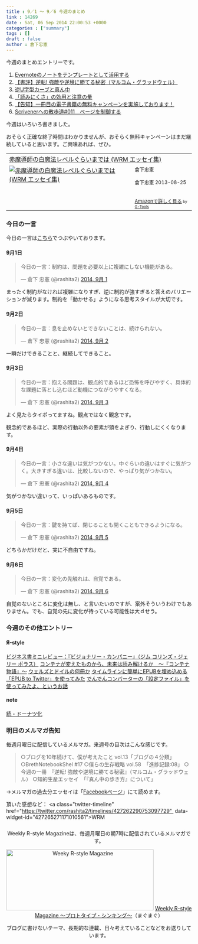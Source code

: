 ```yaml
---
title : 9／1 〜 9／6 今週のまとめ
link : 14269
date : Sat, 06 Sep 2014 22:00:53 +0000
categories : ["summary"]
tags : []
draft : false
author : 倉下忠憲
---
```


今週のまとめエントリーです。
 
<ol><li><a href="https://rashita.net/blog/?p=14218" target="_blank">Evernoteのノートをテンプレートとして活用する</a></li>
<li><a href="https://rashita.net/blog/?p=14227" target="_blank">【書評】逆転! 強敵や逆境に勝てる秘密（マルコム・グラッドウェル）</a></li>
<li><a href="https://rashita.net/blog/?p=14234" target="_blank">逆U字型カーブと真ん中</a></li>
<li><a href="https://rashita.net/blog/?p=14239" target="_blank">「読みにくさ」の効用と注意の量</a></li>
<li><a href="https://rashita.net/blog/?p=14249" target="_blank">【告知】一冊目の電子書籍の無料キャンペーンを実施しております！</a></li>
<li><a href="https://rashita.net/blog/?p=14255" target="_blank">Scrivenerへの散歩道#011　ページを制御する</a></li>
</ol>

今週はいろいろ書きました。

おそらく正確な終了時間はわかりませんが、おそらく無料キャンペーンはまだ継続していると思います。ご興味あれば、ぜひ。

<table  border="0" cellpadding="5"><tr><td colspan="2"><a href="http://www.amazon.co.jp/%E8%B5%A4%E9%AD%94%E5%B0%8E%E5%B8%AB%E3%81%AE%E7%99%BD%E9%AD%94%E6%B3%95%E3%83%AC%E3%83%99%E3%83%AB%E3%81%90%E3%82%89%E3%81%84%E3%81%BE%E3%81%A7%E3%81%AF-WRM-%E3%82%A8%E3%83%83%E3%82%BB%E3%82%A4%E9%9B%86-%E5%80%89%E4%B8%8B%E5%BF%A0%E6%86%B2-ebook/dp/B00ESDIAHU%3FSubscriptionId%3D15SMZCTB9V8NGR2TW082%26tag%3Drashita1000-22%26linkCode%3Dxm2%26camp%3D2025%26creative%3D165953%26creativeASIN%3DB00ESDIAHU" target="_blank">赤魔導師の白魔法レベルぐらいまでは (WRM エッセイ集)</a><img src="http://www.assoc-amazon.jp/e/ir?t=rashita1000-22&l=ur2&o=9" width="1" height="1" style="border: none;" alt="" /></td></tr><tr><td valign="top"><a href="http://www.amazon.co.jp/%E8%B5%A4%E9%AD%94%E5%B0%8E%E5%B8%AB%E3%81%AE%E7%99%BD%E9%AD%94%E6%B3%95%E3%83%AC%E3%83%99%E3%83%AB%E3%81%90%E3%82%89%E3%81%84%E3%81%BE%E3%81%A7%E3%81%AF-WRM-%E3%82%A8%E3%83%83%E3%82%BB%E3%82%A4%E9%9B%86-%E5%80%89%E4%B8%8B%E5%BF%A0%E6%86%B2-ebook/dp/B00ESDIAHU%3FSubscriptionId%3D15SMZCTB9V8NGR2TW082%26tag%3Drashita1000-22%26linkCode%3Dxm2%26camp%3D2025%26creative%3D165953%26creativeASIN%3DB00ESDIAHU" target="_blank"><img src="http://ecx.images-amazon.com/images/I/41Zm5UR6rCL._SL160_.jpg" border="0" alt="赤魔導師の白魔法レベルぐらいまでは (WRM エッセイ集)" /></a></td><td valign="top"><font size="-1">倉下忠憲 <br /><br />倉下忠憲  2013-08-25<br /><br /><br /><a href="http://www.amazon.co.jp/%E8%B5%A4%E9%AD%94%E5%B0%8E%E5%B8%AB%E3%81%AE%E7%99%BD%E9%AD%94%E6%B3%95%E3%83%AC%E3%83%99%E3%83%AB%E3%81%90%E3%82%89%E3%81%84%E3%81%BE%E3%81%A7%E3%81%AF-WRM-%E3%82%A8%E3%83%83%E3%82%BB%E3%82%A4%E9%9B%86-%E5%80%89%E4%B8%8B%E5%BF%A0%E6%86%B2-ebook/dp/B00ESDIAHU%3FSubscriptionId%3D15SMZCTB9V8NGR2TW082%26tag%3Drashita1000-22%26linkCode%3Dxm2%26camp%3D2025%26creative%3D165953%26creativeASIN%3DB00ESDIAHU" target="_blank">Amazonで詳しく見る</a></font><font size="-2"> by <a href="http://www.goodpic.com/mt/aws/index.html" >G-Tools</a></font></td></tr></table>


<h3>今日の一言</h3>
今日の一言は<a href="http://twitter.com/rashita2 ">こちら</a>でつぶやいております。

<h4>9月1日</h4>

<blockquote class="twitter-tweet" lang="ja"><p>今日の一言：制約は、問題を必要以上に複雑にしない機能がある。</p>&mdash; 倉下 忠憲 (@rashita2) <a href="https://twitter.com/rashita2/status/506322978246627328">2014, 9月 1</a></blockquote>
<script async src="//platform.twitter.com/widgets.js" charset="utf-8"></script>

まったく制約がなければ複雑になりすぎ、逆に制約が強すぎると答えのバリエーションが減ります。制約を「動かせる」ようになる思考スタイルが大切です。

<h4>9月2日</h4>

<blockquote class="twitter-tweet" lang="ja"><p>今日の一言：息を止めないとできないことは、続けられない。</p>&mdash; 倉下 忠憲 (@rashita2) <a href="https://twitter.com/rashita2/status/506721342117253121">2014, 9月 2</a></blockquote>
<script async src="//platform.twitter.com/widgets.js" charset="utf-8"></script>

一瞬だけできることと、継続してできること。

<h4>9月3日</h4>

<blockquote class="twitter-tweet" lang="ja"><p>今日の一言：抱える問題は、観点的であるほど恐怖を呼びやすく、具体的な課題に落とし込むほど動機につながりやすくなる。</p>&mdash; 倉下 忠憲 (@rashita2) <a href="https://twitter.com/rashita2/status/507038474268991488">2014, 9月 3</a></blockquote>
<script async src="//platform.twitter.com/widgets.js" charset="utf-8"></script>

よく見たらタイポってますね。観点ではなく観念です。

観念的であるほど、実際の行動以外の要素が頭をよぎり、行動しにくくなります。

<h4>9月4日</h4>

<blockquote class="twitter-tweet" lang="ja"><p>今日の一言：小さな違いは気がつかない。中ぐらいの違いはすぐに気がつく。大きすぎる違いは、比較しないので、やっぱり気がつかない。</p>&mdash; 倉下 忠憲 (@rashita2) <a href="https://twitter.com/rashita2/status/507488898709090304">2014, 9月 4</a></blockquote>
<script async src="//platform.twitter.com/widgets.js" charset="utf-8"></script>

気がつかない違いって、いっぱいあるものです。

<h4>9月5日</h4>

<blockquote class="twitter-tweet" lang="ja"><p>今日の一言：鍵を持てば、閉じることも開くこともできるようになる。</p>&mdash; 倉下 忠憲 (@rashita2) <a href="https://twitter.com/rashita2/status/507858286347964416">2014, 9月 5</a></blockquote>
<script async src="//platform.twitter.com/widgets.js" charset="utf-8"></script>

どちらかだけだと、実に不自由ですね。

<h4>9月6日</h4>

<blockquote class="twitter-tweet" lang="ja"><p>今日の一言：変化の先触れは、自覚である。</p>&mdash; 倉下 忠憲 (@rashita2) <a href="https://twitter.com/rashita2/status/508151107319644162">2014, 9月 6</a></blockquote>
<script async src="//platform.twitter.com/widgets.js" charset="utf-8"></script>

自覚のないところに変化は無し、と言いたいのですが、案外そういうわけでもありません。でも、自覚の先に変化が待っている可能性は大ｄせう。

<h3>今週のその他エントリー</h3>

<H4>Я-style</H4>

<a href="http://rashita.net/blog2/?p=637" target="_blank">ビジネス書ミニレビュー：『ビジョナリー・カンパニー』（ジム コリンズ・ジェリー ポラス）</a>
<a href="http://rashita.net/blog2/?p=654" target="_blank">コンテナが変えたものから、未来は読み解けるか　〜『コンテナ物語』〜</a>
<a href="http://rashita.net/blog2/?p=658" target="_blank">ウェルズとドイルの何冊か</a>
<a href="http://rashita.net/blog2/?p=667" target="_blank">タイムラインに簡単にEPUBを埋め込める「EPUB to Twitter」を使ってみた</a>
<a href="http://rashita.net/blog2/?p=677" target="_blank">でんでんコンバーターの「設定ファイル」を使ってみたよ、というお話</a>

<H4>note</H4>

<a href="https://note.mu/rashita/n/n4a67cd635228" target="_blank">続・ドーナツ化</a>


<h3>明日のメルマガ告知</h3>
毎週月曜日に配信しているメルマガ。来週号の目次はこんな感じです。
<blockquote>
○ブログを10年続けて、僕が考えたこと vol.13「ブログの４分類」
○BrethNotebookShel #17
○僕らの生存戦略 vol.58　「進捗記録:08」
○今週の一冊　『逆転! 強敵や逆境に勝てる秘密』（マルコム・グラッドウェル）
○知的生産エッセイ　「『真ん中の歩き方』について」
</blockquote>
→メルマガの過去分エッセイは「<a href="http://www.facebook.com/home.php#!/rashitaportal">Facebookページ</a>」にて読めます。

頂いた感想など：
<a class="twitter-timeline"  href="https://twitter.com/rashita2/timelines/427262290753097729"  data-widget-id="427265271171010561">WRM</a>
    <script>!function(d,s,id){var js,fjs=d.getElementsByTagName(s)[0],p=/^http:/.test(d.location)?'http':'https';if(!d.getElementById(id)){js=d.createElement(s);js.id=id;js.src=p+"://platform.twitter.com/widgets.js";fjs.parentNode.insertBefore(js,fjs);}}(document,"script","twitter-wjs");</script>


<div style="text-align:center;margin-top:25px;">
Weekly R-style Magazineは、毎週月曜日の朝7時に配信されているメルマガです。

<a href="http://www.mag2.com/m/0001185133.html" target="_blank"><img src="https://rashita.net/blog/wp-content/uploads/2010/09/mmbanner.jpg" alt="Weeky R-style Magazine" width="400" height="165" class="alignnone size-full wp-image-12201" /></a>
<a href="http://www.mag2.com/m/0001185133.html" target="_blank">Weekly R-style Magazine ～プロトタイプ・シンキング～</a>（まぐまぐ）

ブログに書けないテーマ、長期的な連載、日々考えていることなどをお送りしています。
</div> 